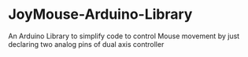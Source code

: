# JoyMouse-Arduino-Library
An Arduino Library to simplify code to control Mouse movement by just declaring two analog pins of dual axis controller
